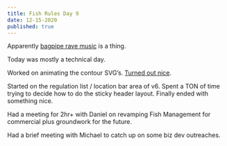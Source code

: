 ```yaml
---
title: Fish Rules Day 9
date: 12-15-2020
published: true
---
```


Apparently [bagpipe rave music][1] is a thing.

Today was mostly a technical day.

Worked on animating the contour SVG’s.  [Turned out nice][2].

Started on the regulation list / location bar area of v6.  Spent a TON of time trying to decide how to do the sticky header layout.  Finally ended with something nice.

Had a meeting for 2hr+ with Daniel on revamping Fish Management for commercial plus groundwork for the future.

Had a brief meeting with Michael to catch up on some biz dev outreaches.

[1]:	https://open.spotify.com/track/33gH2RH1Cu4eAArqjMwXMq?si=fxLo6gdRSqSkOhjOY0KEEw
[2]:	https://twitter.com/rblalock/status/1338852447133917191